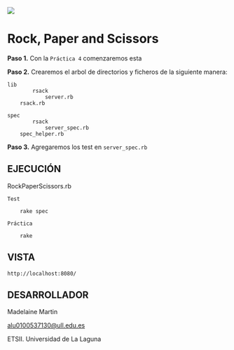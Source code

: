 ![](http://banot.etsii.ull.es/alu4103/rpss.jpg)

Rock, Paper and Scissors
================================

**Paso 1.** Con la `Práctica 4` comenzaremos esta

**Paso 2.** Crearemos el arbol de directorios y ficheros de la siguiente manera:

	lib
			rsack
				server.rb
		rsack.rb
	
	spec
			rsack
				server_spec.rb
		spec_helper.rb

**Paso 3.** Agregaremos los test en `server_spec.rb`

## EJECUCIÓN ##

RockPaperScissors.rb
	
	Test

		rake spec

	Práctica

		rake
		
## VISTA ##

	http://localhost:8080/


## DESARROLLADOR ##

Madelaine Martin

alu0100537130@ull.edu.es

ETSII. Universidad de La Laguna



